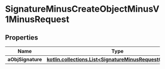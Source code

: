 
# SignatureMinusCreateObjectMinusV1MinusRequest

## Properties
Name | Type | Description | Notes
------------ | ------------- | ------------- | -------------
**aObjSignature** | [**kotlin.collections.List&lt;SignatureMinusRequestCompound&gt;**](SignatureMinusRequestCompound.md) |  | 




